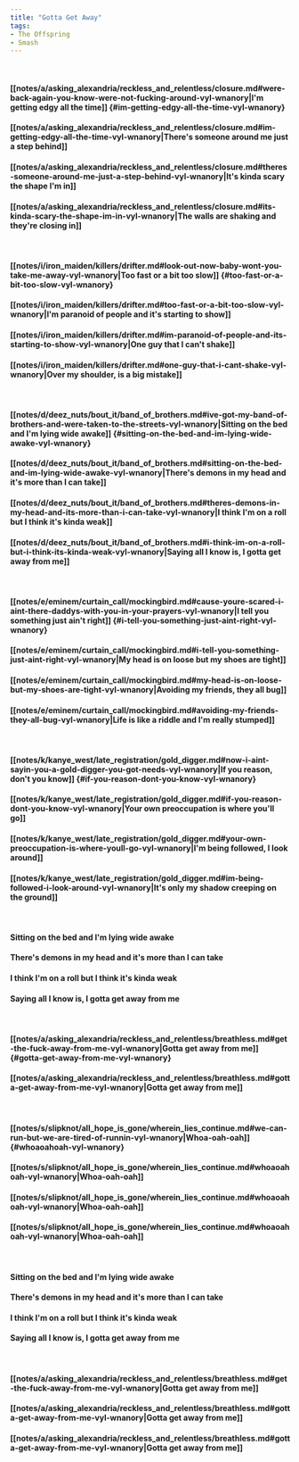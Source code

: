 ```yaml
---
title: "Gotta Get Away"
tags:
- The Offspring
- Smash
---
```

&nbsp;
#### [[notes/a/asking_alexandria/reckless_and_relentless/closure.md#were-back-again-you-know-were-not-fucking-around-vyl-wnanory|I'm getting edgy all the time]] {#im-getting-edgy-all-the-time-vyl-wnanory}
#### [[notes/a/asking_alexandria/reckless_and_relentless/closure.md#im-getting-edgy-all-the-time-vyl-wnanory|There's someone around me just a step behind]]
#### [[notes/a/asking_alexandria/reckless_and_relentless/closure.md#theres-someone-around-me-just-a-step-behind-vyl-wnanory|It's kinda scary the shape I'm in]]
#### [[notes/a/asking_alexandria/reckless_and_relentless/closure.md#its-kinda-scary-the-shape-im-in-vyl-wnanory|The walls are shaking and they're closing in]]
&nbsp;
#### [[notes/i/iron_maiden/killers/drifter.md#look-out-now-baby-wont-you-take-me-away-vyl-wnanory|Too fast or a bit too slow]] {#too-fast-or-a-bit-too-slow-vyl-wnanory}
#### [[notes/i/iron_maiden/killers/drifter.md#too-fast-or-a-bit-too-slow-vyl-wnanory|I'm paranoid of people and it's starting to show]]
#### [[notes/i/iron_maiden/killers/drifter.md#im-paranoid-of-people-and-its-starting-to-show-vyl-wnanory|One guy that I can't shake]]
#### [[notes/i/iron_maiden/killers/drifter.md#one-guy-that-i-cant-shake-vyl-wnanory|Over my shoulder, is a big mistake]]
&nbsp;
#### [[notes/d/deez_nuts/bout_it/band_of_brothers.md#ive-got-my-band-of-brothers-and-were-taken-to-the-streets-vyl-wnanory|Sitting on the bed and I'm lying wide awake]] {#sitting-on-the-bed-and-im-lying-wide-awake-vyl-wnanory}
#### [[notes/d/deez_nuts/bout_it/band_of_brothers.md#sitting-on-the-bed-and-im-lying-wide-awake-vyl-wnanory|There's demons in my head and it's more than I can take]]
#### [[notes/d/deez_nuts/bout_it/band_of_brothers.md#theres-demons-in-my-head-and-its-more-than-i-can-take-vyl-wnanory|I think I'm on a roll but I think it's kinda weak]]
#### [[notes/d/deez_nuts/bout_it/band_of_brothers.md#i-think-im-on-a-roll-but-i-think-its-kinda-weak-vyl-wnanory|Saying all I know is, I gotta get away from me]]
&nbsp;
#### [[notes/e/eminem/curtain_call/mockingbird.md#cause-youre-scared-i-aint-there-daddys-with-you-in-your-prayers-vyl-wnanory|I tell you something just ain't right]] {#i-tell-you-something-just-aint-right-vyl-wnanory}
#### [[notes/e/eminem/curtain_call/mockingbird.md#i-tell-you-something-just-aint-right-vyl-wnanory|My head is on loose but my shoes are tight]]
#### [[notes/e/eminem/curtain_call/mockingbird.md#my-head-is-on-loose-but-my-shoes-are-tight-vyl-wnanory|Avoiding my friends, they all bug]]
#### [[notes/e/eminem/curtain_call/mockingbird.md#avoiding-my-friends-they-all-bug-vyl-wnanory|Life is like a riddle and I'm really stumped]]
&nbsp;
#### [[notes/k/kanye_west/late_registration/gold_digger.md#now-i-aint-sayin-you-a-gold-digger-you-got-needs-vyl-wnanory|If you reason, don't you know]] {#if-you-reason-dont-you-know-vyl-wnanory}
#### [[notes/k/kanye_west/late_registration/gold_digger.md#if-you-reason-dont-you-know-vyl-wnanory|Your own preoccupation is where you'll go]]
#### [[notes/k/kanye_west/late_registration/gold_digger.md#your-own-preoccupation-is-where-youll-go-vyl-wnanory|I'm being followed, I look around]]
#### [[notes/k/kanye_west/late_registration/gold_digger.md#im-being-followed-i-look-around-vyl-wnanory|It's only my shadow creeping on the ground]]
&nbsp;
#### Sitting on the bed and I'm lying wide awake
#### There's demons in my head and it's more than I can take
#### I think I'm on a roll but I think it's kinda weak
#### Saying all I know is, I gotta get away from me
&nbsp;
#### [[notes/a/asking_alexandria/reckless_and_relentless/breathless.md#get-the-fuck-away-from-me-vyl-wnanory|Gotta get away from me]] {#gotta-get-away-from-me-vyl-wnanory}
#### [[notes/a/asking_alexandria/reckless_and_relentless/breathless.md#gotta-get-away-from-me-vyl-wnanory|Gotta get away from me]]
&nbsp;
#### [[notes/s/slipknot/all_hope_is_gone/wherein_lies_continue.md#we-can-run-but-we-are-tired-of-runnin-vyl-wnanory|Whoa-oah-oah]] {#whoaoahoah-vyl-wnanory}
#### [[notes/s/slipknot/all_hope_is_gone/wherein_lies_continue.md#whoaoahoah-vyl-wnanory|Whoa-oah-oah]]
#### [[notes/s/slipknot/all_hope_is_gone/wherein_lies_continue.md#whoaoahoah-vyl-wnanory|Whoa-oah-oah]]
#### [[notes/s/slipknot/all_hope_is_gone/wherein_lies_continue.md#whoaoahoah-vyl-wnanory|Whoa-oah-oah]]
&nbsp;
#### Sitting on the bed and I'm lying wide awake
#### There's demons in my head and it's more than I can take
#### I think I'm on a roll but I think it's kinda weak
#### Saying all I know is, I gotta get away from me
&nbsp;
#### [[notes/a/asking_alexandria/reckless_and_relentless/breathless.md#get-the-fuck-away-from-me-vyl-wnanory|Gotta get away from me]]
#### [[notes/a/asking_alexandria/reckless_and_relentless/breathless.md#gotta-get-away-from-me-vyl-wnanory|Gotta get away from me]]
#### [[notes/a/asking_alexandria/reckless_and_relentless/breathless.md#gotta-get-away-from-me-vyl-wnanory|Gotta get away from me]]
